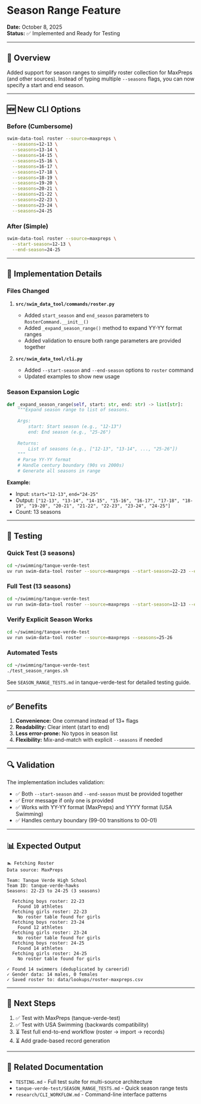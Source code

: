 # Season Range Feature

**Date:** October 8, 2025  
**Status:** ✅ Implemented and Ready for Testing

---

## 🎯 Overview

Added support for season ranges to simplify roster collection for MaxPreps (and other sources). Instead of typing multiple `--seasons` flags, you can now specify a start and end season.

---

## 🆕 New CLI Options

### Before (Cumbersome)
```bash
swim-data-tool roster --source=maxpreps \
  --seasons=12-13 \
  --seasons=13-14 \
  --seasons=14-15 \
  --seasons=15-16 \
  --seasons=16-17 \
  --seasons=17-18 \
  --seasons=18-19 \
  --seasons=19-20 \
  --seasons=20-21 \
  --seasons=21-22 \
  --seasons=22-23 \
  --seasons=23-24 \
  --seasons=24-25
```

### After (Simple)
```bash
swim-data-tool roster --source=maxpreps \
  --start-season=12-13 \
  --end-season=24-25
```

---

## 📝 Implementation Details

### Files Changed

1. **`src/swim_data_tool/commands/roster.py`**
   - Added `start_season` and `end_season` parameters to `RosterCommand.__init__()`
   - Added `_expand_season_range()` method to expand YY-YY format ranges
   - Added validation to ensure both range parameters are provided together

2. **`src/swim_data_tool/cli.py`**
   - Added `--start-season` and `--end-season` options to `roster` command
   - Updated examples to show new usage

### Season Expansion Logic

```python
def _expand_season_range(self, start: str, end: str) -> list[str]:
    """Expand season range to list of seasons.
    
    Args:
        start: Start season (e.g., "12-13")
        end: End season (e.g., "25-26")
    
    Returns:
        List of seasons (e.g., ["12-13", "13-14", ..., "25-26"])
    """
    # Parse YY-YY format
    # Handle century boundary (90s vs 2000s)
    # Generate all seasons in range
```

**Example:**
- Input: `start="12-13"`, `end="24-25"`
- Output: `["12-13", "13-14", "14-15", "15-16", "16-17", "17-18", "18-19", "19-20", "20-21", "21-22", "22-23", "23-24", "24-25"]`
- Count: 13 seasons

---

## 🧪 Testing

### Quick Test (3 seasons)
```bash
cd ~/swimming/tanque-verde-test
uv run swim-data-tool roster --source=maxpreps --start-season=22-23 --end-season=24-25
```

### Full Test (13 seasons)
```bash
cd ~/swimming/tanque-verde-test
uv run swim-data-tool roster --source=maxpreps --start-season=12-13 --end-season=24-25
```

### Verify Explicit Season Works
```bash
cd ~/swimming/tanque-verde-test
uv run swim-data-tool roster --source=maxpreps --seasons=25-26
```

### Automated Tests
```bash
cd ~/swimming/tanque-verde-test
./test_season_ranges.sh
```

See `SEASON_RANGE_TESTS.md` in tanque-verde-test for detailed testing guide.

---

## ✅ Benefits

1. **Convenience:** One command instead of 13+ flags
2. **Readability:** Clear intent (start to end)
3. **Less error-prone:** No typos in season list
4. **Flexibility:** Mix-and-match with explicit `--seasons` if needed

---

## 🔍 Validation

The implementation includes validation:
- ✅ Both `--start-season` and `--end-season` must be provided together
- ✅ Error message if only one is provided
- ✅ Works with YY-YY format (MaxPreps) and YYYY format (USA Swimming)
- ✅ Handles century boundary (99-00 transitions to 00-01)

---

## 📊 Expected Output

```
🏊 Fetching Roster
Data source: MaxPreps

Team: Tanque Verde High School
Team ID: tanque-verde-hawks
Seasons: 22-23 to 24-25 (3 seasons)

  Fetching boys roster: 22-23
    Found 10 athletes
  Fetching girls roster: 22-23
    No roster table found for girls
  Fetching boys roster: 23-24
    Found 12 athletes
  Fetching girls roster: 23-24
    No roster table found for girls
  Fetching boys roster: 24-25
    Found 14 athletes
  Fetching girls roster: 24-25
    No roster table found for girls

✓ Found 14 swimmers (deduplicated by careerid)
✓ Gender data: 14 males, 0 females
✓ Saved roster to: data/lookups/roster-maxpreps.csv
```

---

## 🚀 Next Steps

1. ✅ Test with MaxPreps (tanque-verde-test)
2. ✅ Test with USA Swimming (backwards compatibility)
3. ⏳ Test full end-to-end workflow (roster → import → records)
4. ⏳ Add grade-based record generation

---

## 📝 Related Documentation

- `TESTING.md` - Full test suite for multi-source architecture
- `tanque-verde-test/SEASON_RANGE_TESTS.md` - Quick season range tests
- `research/CLI_WORKFLOW.md` - Command-line interface patterns


